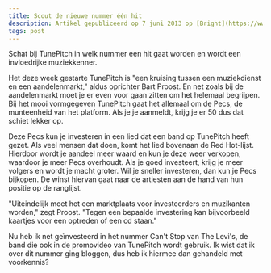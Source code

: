 ```yaml
---
title: Scout de nieuwe nummer één hit
description: Artikel gepubliceerd op 7 juni 2013 op [Bright](https://www.bright.nl/nieuws/artikel/4023606/scout-de-nieuwe-nummer-een-hit). Geschreven door [Bram van Dijk](http://ikbenbram.nl/ "Website Bram van Dijk").
tags: post
---
```

Schat bij TunePitch in welk nummer een hit gaat worden en wordt een invloedrijke muziekkenner.

Het deze week gestarte TunePitch is "een kruising tussen een muziekdienst en een aandelenmarkt," aldus oprichter Bart Proost. En net zoals bij de aandelenmarkt moet je er even voor gaan zitten om het helemaal begrijpen. Bij het mooi vormgegeven TunePitch gaat het allemaal om de Pecs, de munteenheid van het platform. Als je je aanmeldt, krijg je er 50 dus dat schiet lekker op.

Deze Pecs kun je investeren in een lied dat een band op TunePitch heeft gezet. Als veel mensen dat doen, komt het lied bovenaan de Red Hot-lijst. Hierdoor wordt je aandeel meer waard en kun je deze weer verkopen, waardoor je meer Pecs overhoudt. Als je goed investeert, krijg je meer volgers en wordt je macht groter. Wil je sneller investeren, dan kun je Pecs bijkopen. De winst hiervan gaat naar de artiesten aan de hand van hun positie op de ranglijst.

"Uiteindelijk moet het een marktplaats voor investeerders en muzikanten worden," zegt Proost. "Tegen een bepaalde investering kan bijvoorbeeld kaartjes voor een optreden of een cd staan."

Nu heb ik net geïnvesteerd in het nummer Can't Stop van The Levi's, de band die ook in de promovideo van TunePitch wordt gebruik. Ik wist dat ik over dit nummer ging bloggen, dus heb ik hiermee dan gehandeld met voorkennis?